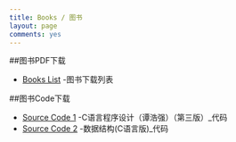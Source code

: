 ```yaml
---
title: Books / 图书
layout: page
comments: yes
---
```


##图书PDF下载

* [Books List](http://url.cn/PrJtiJ) -图书下载列表



##图书Code下载

* [Source Code 1](http://hopehook.com/book/code/C_code.rar) -C语言程序设计（谭浩强）（第三版）_代码
* [Source Code 2](http://hopehook.com/book/code/C_code_for_data_structure.rar) -数据结构(C语言版)_代码


